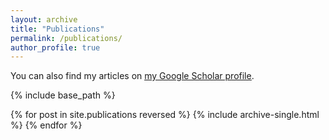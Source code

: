 ```yaml
---
layout: archive
title: "Publications"
permalink: /publications/
author_profile: true
---
```


You can also find my articles on <u><a href="https://scholar.google.com/citations?user=lNA1JsMAAAAJ">my Google Scholar profile</a></u>.

{% include base_path %}

{% for post in site.publications reversed %}
  {% include archive-single.html %}
{% endfor %}
